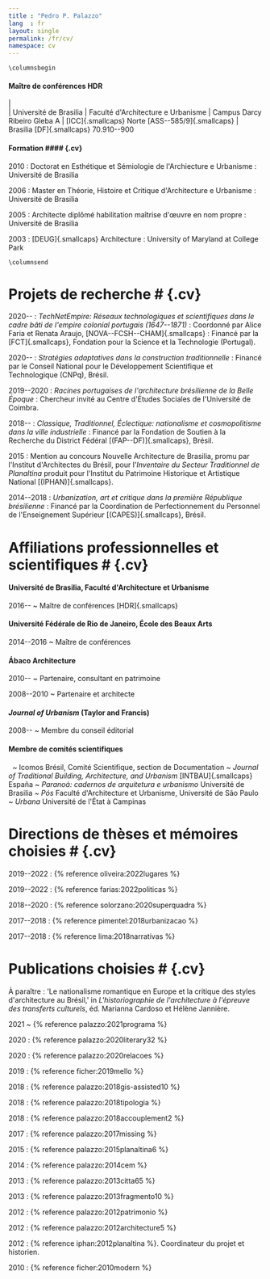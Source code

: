 ```yaml
---
title : "Pedro P. Palazzo"
lang  : fr
layout: single
permalink: /fr/cv/
namespace: cv
---
```


```{=latex}
\columnsbegin
```

#### Maître de conférences HDR ####

|  
| Université de Brasilia
| Faculté d'Architecture e Urbanisme
| Campus Darcy Ribeiro Gleba A
| [ICC]{.smallcaps} Norte [ASS--585/9]{.smallcaps}
| Brasilia [DF]{.smallcaps} 70.910--900

#### Formation #### {.cv}

2010
: Doctorat en Esthétique et Sémiologie de l'Archiecture e Urbanisme
: Université de Brasilia

2006
: Master en Théorie, Histoire et Critique d'Architecture e Urbanisme
: Université de Brasilia

2005
: Architecte diplômé habilitation maîtrise d'œuvre en nom propre
: Université de Brasilia

2003
: [DEUG]{.smallcaps} Architecture
: University of Maryland at College Park

```{=latex}
\columnsend
```

# Projets de recherche # {.cv}

2020--
: *TechNetEmpire: Réseaux technologiques et scientifiques dans le cadre
  bâti de l'empire colonial portugais (1647--1871)*
: Coordonné par Alice Faria et Renata Araujo,
  [NOVA--FCSH--CHAM]{.smallcaps}
: Financé par la [FCT]{.smallcaps}, Fondation pour la Science et la
  Technologie (Portugal).

2020--
: *Stratégies adaptatives dans la construction traditionnelle*
: Financé par le Conseil National pour le Développement Scientifique et
  Technologique (CNPq), Brésil.

2019--2020
: *Racines portugaises de l'architecture brésilienne de la Belle Époque*
: Chercheur invité au Centre d'Études Sociales de l'Université de
  Coimbra.

2018--
: *Classique, Traditionnel, Éclectique: nationalisme et cosmopolitisme
  dans la ville industrielle*
: Financé par la Fondation de Soutien à la Recherche du
  District Fédéral [(FAP--DF)]{.smallcaps}, Brésil.

2015
: Mention au concours Nouvelle Architecture de Brasilia, promu par
  l'Institut d'Architectes du Brésil, pour l'*Inventaire du
  Secteur Traditionnel de Planaltina* produit pour l'Institut du
  Patrimoine Historique et Artistique National
  [(IPHAN)]{.smallcaps}.

2014--2018
: *Urbanization, art et critique dans la première République brésilienne*
: Financé par la Coordination de Perfectionnement du
  Personnel de l'Enseignement Supérieur [(CAPES)]{.smallcaps}, Brésil.

# Affiliations professionnelles et scientifiques # {.cv}

#### Université de Brasilia, Faculté d'Architecture et Urbanisme ####

2016--
~ Maître de conférences [HDR]{.smallcaps} 

#### Université Fédérale de Rio de Janeiro, École des Beaux Arts ####

2014--2016
~ Maître de conférences

#### Ábaco Architecture ####

2010--
~ Partenaire, consultant en patrimoine

2008--2010
~ Partenaire et architecte

#### *Journal of Urbanism* (Taylor and Francis) ####

2008--
~ Membre du conseil éditorial

#### Membre de comités scientifiques  ####

 
~ Icomos Brésil, Comité Scientifique, section de Documentation
~ *Journal of Traditional Building, Architecture, and Urbanism*
  [INTBAU]{.smallcaps} España
~ *Paranoá: cadernos de arquitetura e urbanismo*
  Université de Brasilia
~ *Pós* Faculté d'Architecture et Urbanisme, Université de São
  Paulo
~ *Urbana* Université de l'État à Campinas

# Directions de thèses et mémoires choisies # {.cv}

2019--2022
: {% reference oliveira:2022lugares %}

2019--2022
: {% reference farias:2022politicas %}

2018--2020
: {% reference solorzano:2020superquadra %}

2017--2018
: {% reference pimentel:2018urbanizacao %}

2017--2018
: {% reference lima:2018narrativas %}

# Publications choisies # {.cv}

À paraître
: 'Le nationalisme romantique en Europe et la critique des styles
  d'architecture au Brésil,' in *L'historiographie de l'architecture à
  l'épreuve des transferts culturels*, éd. Marianna Cardoso et Hélène
  Jannière.

2021
~ {% reference palazzo:2021programa %}

2020
: {% reference palazzo:2020literary32 %}

2020
: {% reference palazzo:2020relacoes %}

2019
: {% reference ficher:2019mello %}

2018
: {% reference palazzo:2018gis-assisted10 %}

2018
: {% reference palazzo:2018tipologia %}

2018
: {% reference palazzo:2018accouplement2 %}

2017
: {% reference palazzo:2017missing %}

2015
: {% reference palazzo:2015planaltina6 %}

2014
: {% reference palazzo:2014cem %}

2013
: {% reference palazzo:2013citta65 %}

2013
: {% reference palazzo:2013fragmento10 %}

2012
: {% reference palazzo:2012patrimonio %}

2012
: {% reference palazzo:2012architecture5 %}

2012
: {% reference iphan:2012planaltina %}. Coordinateur du projet et historien.

2010
: {% reference ficher:2010modern %}

